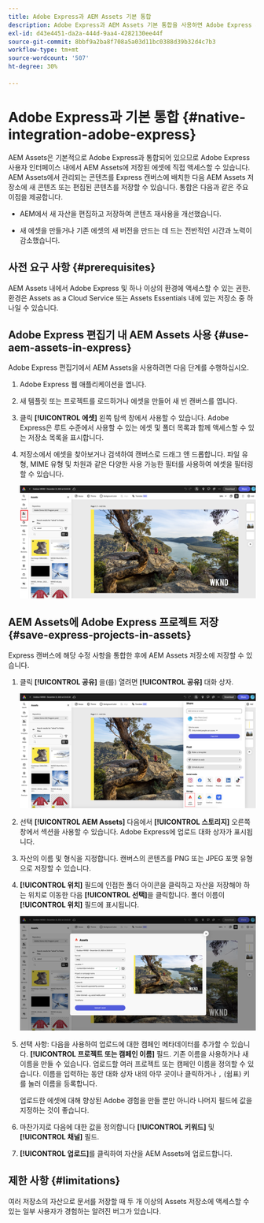 ```yaml
---
title: Adobe Express과 AEM Assets 기본 통합
description: Adobe Express과 AEM Assets 기본 통합을 사용하면 Adobe Express 사용자 인터페이스 내에서 AEM Assets에 저장된 에셋에 직접 액세스할 수 있습니다.
exl-id: d43e4451-da2a-444d-9aa4-4282130ee44f
source-git-commit: 8bbf9a2ba8f708a5a03d11bc0388d39b32d4c7b3
workflow-type: tm+mt
source-wordcount: '507'
ht-degree: 30%

---
```


# Adobe Express과 기본 통합 {#native-integration-adobe-express}

AEM Assets은 기본적으로 Adobe Express과 통합되어 있으므로 Adobe Express 사용자 인터페이스 내에서 AEM Assets에 저장된 에셋에 직접 액세스할 수 있습니다. AEM Assets에서 관리되는 콘텐츠를 Express 캔버스에 배치한 다음 AEM Assets 저장소에 새 콘텐츠 또는 편집된 콘텐츠를 저장할 수 있습니다. 통합은 다음과 같은 주요 이점을 제공합니다.

* AEM에서 새 자산을 편집하고 저장하여 콘텐츠 재사용을 개선했습니다.

* 새 에셋을 만들거나 기존 에셋의 새 버전을 만드는 데 드는 전반적인 시간과 노력이 감소했습니다.

## 사전 요구 사항 {#prerequisites}

AEM Assets 내에서 Adobe Express 및 하나 이상의 환경에 액세스할 수 있는 권한. 환경은 Assets as a Cloud Service 또는 Assets Essentials 내에 있는 저장소 중 하나일 수 있습니다.


## Adobe Express 편집기 내 AEM Assets 사용 {#use-aem-assets-in-express}

Adobe Express 편집기에서 AEM Assets을 사용하려면 다음 단계를 수행하십시오.

1. Adobe Express 웹 애플리케이션을 엽니다.

1. 새 템플릿 또는 프로젝트를 로드하거나 에셋을 만들어 새 빈 캔버스를 엽니다.

1. 클릭 **[!UICONTROL 에셋]** 왼쪽 탐색 창에서 사용할 수 있습니다. Adobe Express은 루트 수준에서 사용할 수 있는 에셋 및 폴더 목록과 함께 액세스할 수 있는 저장소 목록을 표시합니다.

1. 저장소에서 에셋을 찾아보거나 검색하여 캔버스로 드래그 앤 드롭합니다. 파일 유형, MIME 유형 및 차원과 같은 다양한 사용 가능한 필터를 사용하여 에셋을 필터링할 수 있습니다.

   ![Assets 추가 기능에서 자산 포함](assets/adobe-express-native-integration.png)


## AEM Assets에 Adobe Express 프로젝트 저장 {#save-express-projects-in-assets}

Express 캔버스에 해당 수정 사항을 통합한 후에 AEM Assets 저장소에 저장할 수 있습니다.

1. 클릭 **[!UICONTROL 공유]** 을(를) 열려면 **[!UICONTROL 공유]** 대화 상자.

   ![AEM에 자산 저장](assets/adobe-express-share.png)

1. 선택 **[!UICONTROL AEM Assets]** 다음에서 **[!UICONTROL 스토리지]** 오른쪽 창에서 섹션을 사용할 수 있습니다. Adobe Express에 업로드 대화 상자가 표시됩니다.
1. 자산의 이름 및 형식을 지정합니다. 캔버스의 콘텐츠를 PNG 또는 JPEG 포맷 유형으로 저장할 수 있습니다.

1. **[!UICONTROL 위치]** 필드에 인접한 폴더 아이콘을 클릭하고 자산을 저장해야 하는 위치로 이동한 다음 **[!UICONTROL 선택]**&#x200B;을 클릭합니다. 폴더 이름이 **[!UICONTROL 위치]** 필드에 표시됩니다.

   ![AEM에 자산 저장](assets/adobe-express-upload.png)

1. 선택 사항: 다음을 사용하여 업로드에 대한 캠페인 메타데이터를 추가할 수 있습니다. **[!UICONTROL 프로젝트 또는 캠페인 이름]** 필드. 기존 이름을 사용하거나 새 이름을 만들 수 있습니다. 업로드할 여러 프로젝트 또는 캠페인 이름을 정의할 수 있습니다. 이름을 입력하는 동안 대화 상자 내의 아무 곳이나 클릭하거나 `,` (쉼표) 키를 눌러 이름을 등록합니다.

   업로드한 에셋에 대해 향상된 Adobe 경험을 만들 뿐만 아니라 나머지 필드에 값을 지정하는 것이 좋습니다.
1. 마찬가지로 다음에 대한 값을 정의합니다 **[!UICONTROL 키워드]** 및 **[!UICONTROL 채널]** 필드.

1. **[!UICONTROL 업로드]**&#x200B;를 클릭하여 자산을 AEM Assets에 업로드합니다.




## 제한 사항 {#limitations}

여러 저장소의 자산으로 문서를 저장할 때 두 개 이상의 Assets 저장소에 액세스할 수 있는 일부 사용자가 경험하는 알려진 버그가 있습니다.
